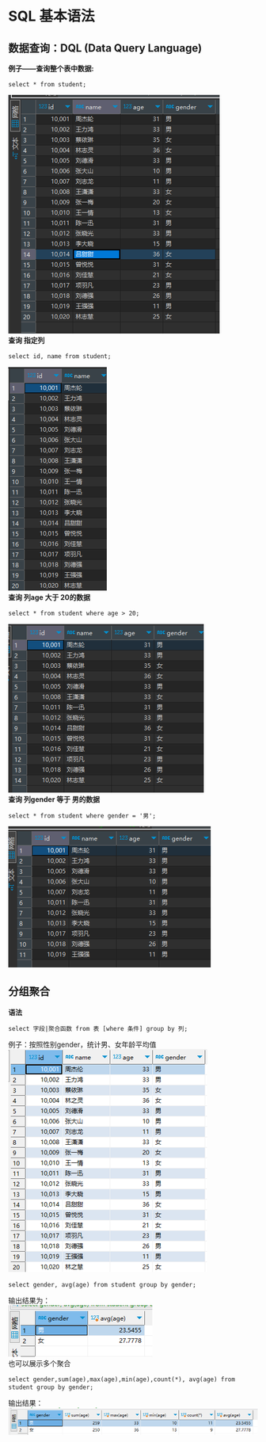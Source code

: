 # SQL 基本语法
## 数据查询：DQL (Data Query Language)
**例子——查询整个表中数据:**
```commandline
select * from student;
```
![img_11.png](img_11.png)<br>
**查询 指定列**
```commandline
select id, name from student;
```
![img_12.png](img_12.png)<br>
**查询 列age 大于 20的数据**
```commandline
select * from student where age > 20;
```
![img_13.png](img_13.png)<br>
**查询 列gender 等于 男的数据**
```commandline
select * from student where gender = '男';
```
![img_14.png](img_14.png)<br>
## 分组聚合
**语法**
```
select 字段|聚合函数 from 表 [where 条件] group by 列;
```
例子：按照性别gender，统计男、女年龄平均值<br>
![img_15.png](img_15.png)
```commandline
select gender, avg(age) from student group by gender;
```
输出结果为：<br>
![img_16.png](img_16.png)<br>
也可以展示多个聚合
```commandline
select gender,sum(age),max(age),min(age),count(*), avg(age) from student group by gender;
```
输出结果：<br>
![img_17.png](img_17.png)<br>